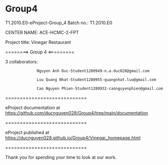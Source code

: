 # Group4


T1.2010.E0-eProject-Group_4
Batch no.: T1.2010.E0

CENTER NAME: ACE-HCMC-2-FPT

Project title: Vinegar Restaurant

========> Group 4 <=========

3 collaborators:

                  Nguyen Anh Duc-Student1280949-n.a.duc028@gmail.com
                  
                  Luu Quang Nhat-Student1280955-quangnhat.luu@gmail.com
                  
                  Cao Nguyen Phien-Student1280932-caonguyenphien@gmail.com

============================

eProject documentation at https://github.com/ducnguyen028/Group4/tree/main/documentation

============================

eProject published at https://ducnguyen028.github.io/Group4/Vinegar_homepage.html

============================

Thank you for spending your time to look at our work.
